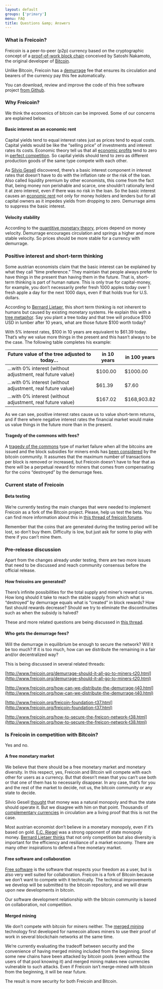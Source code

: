 ```yaml
---
layout: default
groups: ['primary']
menu: FAQ
title: Questions &amp; Answers
---
```


### What is Freicoin? ###

Freicoin is a peer-to-peer (p2p) currency based on the cryptographic concept of a [proof-of-work block chain](http://bitcoin.org/bitcoin.pdf) conceived by Satoshi Nakamoto, the original developer of [Bitcoin](http://bitcoin.org/).

Unlike Bitcoin, Freicoin has a [demurrage](http://en.wikipedia.org/wiki/Demurrage_%28currency%29) fee that ensures its circulation and bearers of the currency pay this fee automatically.

You can download, review and improve the code of this free software project [from Github](https://github.com/freicoin/freicoin).

### Why Freicoin? ###

We think the economics of bitcoin can be improved. Some of our concerns are explained below.

#### Basic interest as an economic rent ####

Capital yields tend to equal interest rates just as prices tend to equal costs. Capital yields would be like the “selling price” of investments and interest rates its costs. Economic theory tell us that all [economic profits](http://en.wikipedia.org/wiki/Economic_profit) tend to zero in [perfect competition](http://en.wikipedia.org/wiki/Perfect_competition). So capital yields should tend to zero as different production goods of the same type compete with each other.

As [Silvio Gesell](http://en.wikipedia.org/wiki/Silvio_Gesell) discovered, there’s a basic interest component in interest rates that doesn’t have to do with the inflation rate or the risk of the loan. Also called liquidity premium by other economists, this come from the fact that, being money non perishable and scarce, one shouldn’t rationally lend it at zero interest, even if there was no risk in the loan. So the basic interest causes an [economic rent](http://en.wikipedia.org/wiki/Economic_rent) not only for money holders and lenders but for all capital owners as it impedes yields from dropping to zero. Demurrage aims to suppress the basic interest.

#### Velocity stability ####

According to the [quantitive monetary theory](http://en.wikipedia.org/wiki/Equation_of_exchange), prices depend on money velocity. Demurrage encourages circulation and springs a higher and more stable velocity. So prices should be more stable for a currency with demurrage.

### Positive interest and short-term thinking ###

Some austrian economists claim that the basic interest can be explained by what they call “time preference.” They maintain that people always prefer to have things in the present than having them in the future. That is, short-term thinking is part of human nature. This is only true for capital-money, for example, you don’t necessarily prefer fresh 1000 apples today over 1 fresh apple a day for the next 1000 days, even if that holds true for U.S. dollars.

According to [Bernard Lietaer](http://en.wikipedia.org/wiki/Bernard_Lietaer), this short term thinking is not inherent to humans but caused by existing monetary systems. He explain this with a [tree metaphor](http://content.wuala.com/contents/jtimon/temp/what%20do%20we%20invest%20in.jpg). Say you plant a tree today and that tree will produce $100 USD in lumber after 10 years, what are those future $100 worth today?

With 5% interest rates, $100 in 10 years are equivalent to $61.39 today. That’s why we value more things in the present and this hasn’t always to be the case. The following table completes his example:

<table>
  <thead>
    <tr>
      <th>Future value of the tree adjusted to today…</th>
      <th>in 10 years</th>
      <th>in 100 years</th>
    </tr>
  </thead>
  <tbody>
    <tr>
      <td>…with 0% interest (without adjustment, real future value)</td>
      <td>$100.00</td>
      <td>$1000.00</td>
    </tr>
    <tr>
      <td>…with 0% interest (without adjustment, real future value)</td>
      <td>$61.39</td>
      <td>$7.60</td>
    </tr>
    <tr>
      <td>…with 0% interest (without adjustment, real future value)</td>
      <td>$167.02</td>
      <td>$168,903.82</td>
    </tr>
  </tbody>
</table>

As we can see, positive interest rates cause us to value short-term returns, and if there where negative interest rates the financial market would make us value things in the future more than in the present.

#### Tragedy of the commons with fees? ####

A [tragedy of the commons](http://en.wikipedia.org/wiki/Tragedy_of_the_commons) type of market failure when all the bitcoins are issued and the block subsidies for miners ends has [been considered](https://en.bitcoin.it/wiki/Tragedy_of_the_Commons) by the bitcoin community. It assumes that the maximum number of transactions per block is removed or increased, but Freicoin doesn’t have to fear that as there will be a perpetual reward for miners that comes from compensating for the coins “destroyed” by the demurrage fees.

### Current state of Freicoin ###

#### Beta testing ####

We’re currently testing the main changes that were needed to implement Freicoin as a fork of the Bitcoin project. Please, help us test the beta. You can find more information about this in [this thread of freicoin forums](http://www.freicoin.org/freicoin-beta-testing-t34.html).

Remember that the coins that are generated during the testing period will be lost, so don’t buy them. Difficulty is low, but just ask for some to play with there if you can’t mine them.

### Pre-release discussion ###

Apart from the changes already under testing, there are two more issues that need to be discussed and reach community consensus before the official release.

#### How freicoins are generated? ####

There’s infinite possibilities for the total supply and miner’s reward curves. How long should it take to reach the stable supply from which what is “destroyed” by demurrage equals what is “created” in block rewards? How fast should rewards decrease? Should we try to eliminate the discontinuities such as when the subsidy is halved?

These and more related questions are being discussed in [this thread](http://www.freicoin.org/freicoin-generation-graph-t41.html).

#### Who gets the demurrage fees? ####

Will the demurrage in equilibrium be enough to secure the network? Will it be too much?
If it is too much, how can we distribute the remaining in a fair and/or decentralized way?

This is being discussed in several related threads:

[http://www.freicoin.org/demurrage-should-it-all-go-to-miners-t20.html](http://www.freicoin.org/demurrage-should-it-all-go-to-miners-t20.html)

[http://www.freicoin.org/how-can-we-distribute-the-demurrage-t40.html](http://www.freicoin.org/how-can-we-distribute-the-demurrage-t40.html)

[http://www.freicoin.org/freicoin-foundation-t37.html](http://www.freicoin.org/freicoin-foundation-t37.html)

[http://www.freicoin.org/how-to-secure-the-freicon-network-t38.html](http://www.freicoin.org/how-to-secure-the-freicon-network-t38.html)

### Is Freicoin in competition with Bitcoin? ###

Yes and no.

#### A free monetary market ####

We believe that there should be a free monetary market and monetary diversity. In this respect, yes, Freicoin and Bitcoin will compete with each other for users as a currency. But that doesn’t mean that you can’t use both or that one of them has to necessarily disappear. In any case, that’s for you and the rest of the market to decide, not us, the bitcoin community or any state to decide.

Silvio Gesell [thought](http://www.community-exchange.org/docs/Gesell/en/neo/) that money was a natural monopoly and thus the state should operate it. But we disagree with him on that point. Thousands of [complementary currencies](http://www.complementarycurrency.org/ccDatabase/) in circulation are a living proof that this is not the case.

Most austrian economist don’t believe in a monetary monopoly, even if it’s based on gold. [E.C. Riegel](http://www.newapproachtofreedom.info/) was a strong opponent of state monopoly money. [Bernard Lietaer thinks](http://www.youtube.com/watch?v=ykvRceBQRl8) that not only competition but also diversity is important for the efficiency and resiliance of a market economy. There are many other inspirations to defend a free monetary market.

#### Free software and collaboration ####

[Free software](http://www.gnu.org/philosophy/free-sw.html) is the software that respects your freedom as a user, but is also very well suited for collaboration. Freicoin is a fork of Bitcoin because we don’t want to compete with it technically. The technical improvements we develop will be submitted to the bitcoin repository, and we will draw upon new developments in bitcoin.

Our software development relationship with the bitcoin community is based on collaboration, not competition.

#### Merged mining ####

We don’t compete with bitcoin for miners neither. The [merged mining](http://dot-bit.org/Merged_Mining) technology first developed for namecoin allows miners to use their proof of work in several blockchain networks at the same time.

We’re currently evaluating the tradeoff between security and the convenience of having merged mining included from the beginning. Since some new chains have been attacked by bitcoin pools (even without the users of that pool knowing it) and merged mining makes new currencies vulnerable to such attacks. Even if Freicoin isn’t merge-mined with bitcoin from the beginning, it will be near future.

The result is more security for both Freicoin and Bitcoin.
